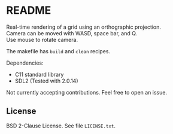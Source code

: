 # README

Real-time rendering of a grid using an orthographic projection.  
Camera can be moved with WASD, space bar, and Q.  
Use mouse to rotate camera.

The makefile has `build` and `clean` recipes.

Dependencies:
- C11 standard library
- SDL2 (Tested with 2.0.14)

Not currently accepting contributions. Feel free to open an issue.

## License
BSD 2-Clause License. See file `LICENSE.txt`.
